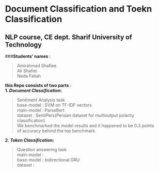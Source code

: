 # Document Classification and Toekn Classification
## NLP course, CE dept. Sharif University of Technology<br/>

###**Students' names** :
>Amirahmad Shafiee<br/>
>Ali Shafiei<br/>
>Neda Fallah<br/>

**this Repo consists of two parts** : <br/>
**1.  *Document Classification*:**  <br/> 
>Sentiment Analysis task<br/>
>base-model : SVM on TF-IDF vectors<br/>
>main-model : ParseBert<br/>
>dataset : SentiPers(Persian dataset for multioutput polarity classification)<br/>
>We benchmarked the model results and it happened to be 0.3 points of accuracy behind the top benchmark.<br/>

**2.  *Token Classification*:** <br/>
>Question answering task<br/>
>main-model :<br/>
>base-model : bidirectional GRU<br/>
>dataset : <br/>  
